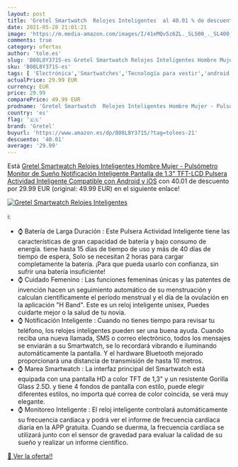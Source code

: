 ```yaml
---
layout: post
title: 'Gretel Smartwatch  Relojes Inteligentes  al 40.01 % de descuento'
date: 2021-05-28 21:01:21
image: 'https://m.media-amazon.com/images/I/41eMQv5z6ZL._SL500_._SL400_.jpg'
comments: true
category: ofertas
author: 'tole.es'
slug: 'B08L8Y371S-es Gretel Smartwatch Relojes Inteligentes Hombre Mujer -...'
sku: 'B08L8Y371S-es'
tags: [ 'Electrónica','Smartwatches','Tecnología para vestir','android','gretel', ]
actualPrice: 29.99 EUR
currency: EUR
price: 29.99
comparePrice: 49.99 EUR
prodname: 'Gretel Smartwatch  Relojes Inteligentes Hombre Mujer - Pulsómetro  Monitor de Sueño  Notificación Inteligente  Pantalla de 1.3" TFT-LCD  Pulsera Actividad Inteligente Compatible con Android y iOS'
country: 'es'
flag: '🇪🇸'
brand: 'Gretel'
buyurl: 'https://www.amazon.es/dp/B08L8Y371S/?tag=tolees-21'
descuento: '40.01'
average: '29.99'
---
```


Está [Gretel Smartwatch  Relojes Inteligentes Hombre Mujer - Pulsómetro  Monitor de Sueño  Notificación Inteligente  Pantalla de 1.3" TFT-LCD  Pulsera Actividad Inteligente Compatible con Android y iOS](https://www.amazon.es/dp/B08L8Y371S/?tag=tolees-21) con 40.01 de descuento por 29.99 EUR (original: 49.99 EUR) en el siguiente enlace!

[![Gretel Smartwatch  Relojes Inteligentes ](https://m.media-amazon.com/images/I/41eMQv5z6ZL._SL500_._SL400_.jpg)](https://www.amazon.es/dp/B08L8Y371S/?tag=tolees-21)

ℹ️:

- ⌚ Batería de Larga Duración : Este Pulsera Actividad Inteligente tiene las características de gran capacidad de batería y bajo consumo de energía. tiene hasta 15 días de tiempo de uso y más de 40 días de tiempo de espera, Solo se necesitan 2 horas para cargar completamente la batería. ¡Para que pueda usarlo con confianza, sin sufrir una batería insuficiente!
- ⌚ Cuidado Femenino : Las funciones femeninas únicas y las patentes de invención hacen un seguimiento automático de su menstruación y calculan científicamente el período menstrual y el día de la ovulación en la aplicación "H Band". Este es un reloj inteligente unisex, Puedes cuidarte mejor o la salud de tu novia.
- ⌚ Notificación Inteligente : Cuando no tienes tiempo para revisar tu teléfono, los relojes inteligentes pueden ser una buena ayuda. Cuando reciba una nueva llamada, SMS o correo electrónico, todos los mensajes se enviarán a su Smartwatch, se lo recordará vibrando e iluminando automáticamente la pantalla. Y el hardware Bluetooth mejorado proporcionará una distancia de transmisión de hasta 10 metros.
- ⌚ Marea Smartwatch : La interfaz principal del Smartwatch está equipada con una pantalla HD a color TFT de 1,3" y un resistente Gorilla Glass 2.5D. y tiene 4 fondos de pantalla con estilo, puede elegir diferentes estilos, no importa qué correa de color coincida, se verá muy elegante.
- ⌚ Monitoreo Inteligente : El reloj inteligente controlará automáticamente su frecuencia cardíaca y podrá ver el informe de frecuencia cardíaca diaria en la APP gratuita. Cuando se duerma, la frecuencia cardíaca se utilizará junto con el sensor de gravedad para evaluar la calidad de su sueño y realizar un informe científico.

[🛒 Ver la oferta!!](https://www.amazon.es/dp/B08L8Y371S/?tag=tolees-21)

